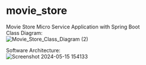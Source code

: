 # movie_store
Movie Store Micro Service Application with Spring Boot\
Class Diagram:\
![Movie_Store_Class_Diagram (2)](https://github.com/KrotchYB/movie_store/assets/53424479/bee65f10-3007-4209-8bc1-c9fc86617f78)


Software Architecture:\
![Screenshot 2024-05-15 154133](https://github.com/KrotchYB/movie_store/assets/53424479/98f7e4d2-e0d6-42cf-ad19-a8275d049786)
